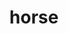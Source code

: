 ---
layout: smileys&emotion
title: horse
emoji: horse
permalink: 🐎.html
image: assets/img/3moji/horse.png
---